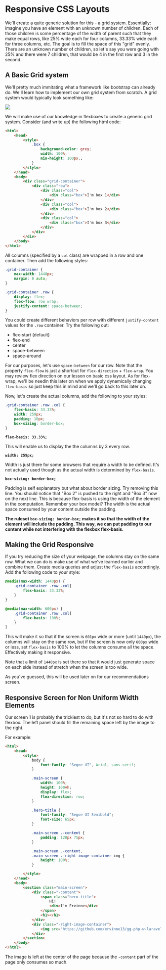 # Responsive CSS Layouts

We'll create a quite generic solution for this - a grid system. Essentially: imagine you have an element with an unknown number of children. Each of those children is some percentage of the width of parent such that they make equal rows, like 25% wide each for four columns, 33.33% wide each for three columns, etc. The goal is to fill the space of this "grid" evenly. There are an unknown number of children, so let's say you were going with 25% and there were 7 children, that would be 4 in the first row and 3 in the second.

## A Basic Grid system

We'll pretty much immitating what a framework like bootstrap can already do. We'll learn how to implement our own grid system from scratch. A grid system would typically look something like:

![](https://a8q8p3f5.stackpathcdn.com/wp-content/uploads/2015/07/Bootstrap-grid.png)

We will make use of our knowledge in flexboxes to create a generic grid system. Consider (and write up) the following html code:

```html
<html>
    <head>
        <style>
            .box {
                background-color: grey;
                width: 100%;
                min-height: 100px;;
            }
        </style>
    </head>
    <body>
        <div class="grid-container">
            <div class="row">
                <div class="col">
                    <div class="box">I'm box 1</div>
                </div>
                <div class="col">
                    <div class="box">I'm box 2</div>
                </div>
                <div class="col">
                    <div class="box">I'm box 3</div>
                </div>
            </div>
        </div>
    </body>
</html>
```

All columns (specified by a `col` class) are wrapped in a row and one container. Then add the following styles:

```css
.grid-container {
    max-width: 1440px;
    margin: 0 auto;
}

.grid-container .row {
    display: flex;
    flex-flow: row wrap;
    justify-content: space-between;
}
```

You could create different behaviors per row with different `justify-content` values for the `.row` container. Try the following out:

- flex-start (default)
- flex-end
- center
- space-between
- space-around

For our purposes, let's use `space-between` for our row. Note that the property `flex-flow` is just a shortcut for `flex-direction` + `flex-wrap`. You may review flex direction on our lesson on basic css layout. As for flex-wrap, we'll be needin this later on when we apply dynamically changing `flex-basis` so just keep this in mind and we'll go back to this later on.

Now, let's create the actual columns, add the following to your styles:

```css
.grid-container .row .col {
    flex-basis: 33.33%;
    width: 259px;
    padding: 10px;
    box-sizing: border-box;
}
```

__`flex-basis: 33.33%;`__

This will enable us to display the the columns by 3 every row.

__`width: 259px;`__

Width is just there for some browsers that require a width to be defined. It's not actually used though as the actual width is determined by `flex-basis`.

__`box-sizing: border-box;`__

Padding is self explanatory but what about border sizing. Try removing this line. You should notice that "Box 2" is pushed to the right and "Box 3" now on the next line. This is because flex-basis is using the width of the element in the computation. Remember your box model? The width is the actual space consumed by your content outside the padding.

__The ruleset `box-sizing: border-box;` makes it so that the width of the element will include the padding. This way, we can put padding to our content while not interfering with the flexbox flex-basis.__

## Making the Grid Responsive

If you try reducing the size of your webpage, the columns stay on the same row. What we can do is make use of what we've learned earlier and combine them. Create media queries and adjust the `flex-basis` accordingly. Add the following code to your style:

```css
@media(max-width: 1440px) {
    .grid-container .row .col{
        flex-basis: 33.33%;
    }
}

@media(max-width: 600px) {
    .grid-container .row .col{
        flex-basis: 100%;
    }
}
```

This will make it so that if the screen is `601px` wide or more (until `1440px`), the columns will stay on the same row, but if the screen is now only `600px` wide or less, set `flex-basis` to 100% to let the columns consume all the space. Effectively making it responsive.

Note that a limit of `1440px` is set there so that it would just generate space on each side instead of stretch when the screen is too wide.

As you've guessed, this will be used later on for our recommendations screen.

## Responsive Screen for Non Uniform Width Elements

Our screen 1 is probably the trickiest to do, but it's not so hard to do with flexbox. The left panel should fill the remaining space left by the image to the right.

For example:

```html
<html>
    <head>
        <style>
            body {
                font-family: "Segoe UI", Arial, sans-serif;
            }

            .main-screen {
                width: 100%;
                height: 100vh;
                display: flex;
                flex-direction: row;
            }

            .hero-title {
                font-family: "Segoe UI Semibold";
                font-size: 65px;
            }

            .main-screen .-content {
                padding: 120px 75px;
            }

            .main-screen .-content, 
            .main-screen .-right-image-container img {
                height: 100%;
            }

        </style>
    </head>
    <body>
        <section class="main-screen">
            <div class="-content">
                <span class="hero-title">
                    Hi!
                    <div>I'm Ervinne</div>
                </span>
                <h1></h1>
            </div>
            <div class="-right-image-container">
                <img src="https://github.com/ervinne13/gg-php-w-laravel-workshop/blob/master/img/Sodusta,%20Ervinne.jpg?raw=true">
            </div>
        </section>
    </body>
</html>
```

The image is left at the center of the page because the `-content` part of the page only consumes so much.
